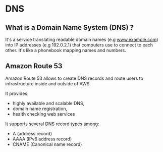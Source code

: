 # DNS
## What is a Domain Name System (DNS) ?
It's a service translating readable domain names (e.g www.example.com) into IP addresses (e.g 192.0.2.1) that computers use to connect to each other. It's like a phonebook mapping names and numbers. 

## Amazon Route 53
Amazon Route 53 allows to create DNS records and route users to infrastructure inside and outside of AWS. 

It provides: 
- highly available and scalable DNS, 
- domain name registration,
- health checking web services

It supports several DNS record types among:
- A (address record)
- AAAA (IPv6 address record)
- CNAME (Canonical name record)